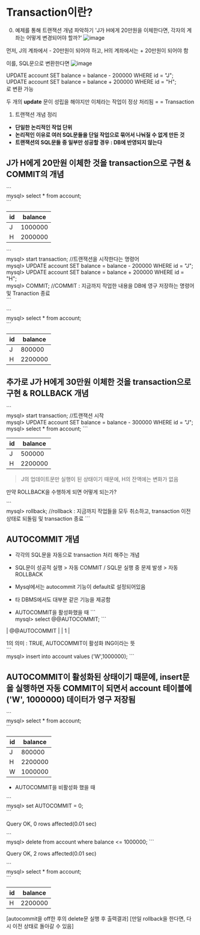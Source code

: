 # Transaction이란?


0. 예제를 통해 트랜잭션 개념 파악하기
'J가 H에게 20만원을 이체한다면, 각자의 계좌는 어떻게 변경되어야 할까?'
![image](https://github.com/mithzinf/DB-Study/assets/124668883/bc30a82c-b547-4559-a45e-f202565cc9b4)


먼저, J의 계좌에서 - 20만원이 되어야 하고, H의 계좌에서는 + 20만원이 되어야 함

  이를, SQL문으로 변환한다면
![image](https://github.com/mithzinf/DB-Study/assets/124668883/ca20ec4a-7010-4fa2-ad6a-36c0cf56544f)


UPDATE account SET balance = balance - 200000 WHERE id = "J";  
UPDATE account SET balance = balance + 200000 WHERE id = "H";  
로 변환 가능  

두 개의 **update** 문이 성립을 해야지만 이체라는 작업이 정상 처리됨 = = Transaction  

1. 트랜잭션 개념 정리

+ **단일한 논리적인 작업 단위**  
+ **논리적인 이유로 여러 SQL문들을 단일 작업으로 묶어서 나눠질 수 없게 만든 것**  
+ **트랜잭션의 SQL문들 중 일부만 성공할 경우 : DB에 반영되지 않는다**


## J가 H에게 20만원 이체한 것을 transaction으로 구현 & COMMIT의 개념  
\`\`\`  
mysql> select * from account;  
\`\`\`  

| id | balance |
| -- | ------- | 
| J  | 1000000 | 
| H  | 2000000 | 


\`\`\`  
mysql> start transaction; //트랜잭션을 시작한다는 명령어  
mysql> UPDATE account SET balance = balance - 200000 WHERE id = "J";  
mysql> UPDATE account SET balance = balance + 200000 WHERE id = "H";  
mysql> COMMIT;  //COMMIT : 지금까지 작업한 내용을 DB에 영구 저장하는 명령어 및 Tranaction 종료  
\`\`\`


\`\`\`  
mysql> select * from account;  
\`\`\`  

| id | balance |
| -- | ------- | 
| J  |  800000 | 
| H  | 2200000 |   


## 추가로 J가 H에게 30만원 이체한 것을 transaction으로 구현 & ROLLBACK 개념  

\`\`\`  
mysql> start transaction; //트랜잭션 시작  
mysql> UPDATE account SET balance = balance - 300000 WHERE id = "J";  
mysql> select * from account;
\`\`\`  

| id | balance |
| -- | ------- | 
| J  |  500000 | 
| H  | 2200000 |   

> J의 업데이트문만 실행이 된 상태이기 때문에, H의 잔액에는 변화가 없음

만약 ROLLBACK을 수행하게 되면 어떻게 되는가?

\`\`\`  
mysql> rollback;  //rollback : 지금까지 작업들을 모두 취소하고, transaction 이전 상태로 되돌림 및 transaction 종료
\`\`\`  

## AUTOCOMMIT 개념
- 각각의 SQL문을 자동으로 transaction 처리 해주는 개념
- SQL문이 성공적 실행 > 자동 COMMIT / SQL문 실행 중 문제 발생 > 자동 ROLLBACK
- Mysql에서는 autocommit 기능이 default로 설정되어있음
- 타 DBMS에서도 대부분 같은 기능을 제공함

- AUTOCOMMIT을 활성화했을 때 
\`\`\`  
mysql> select @@AUTOCOMMIT;
\`\`\`  

| @@AUTOCOMMIT |
|           1  | 

1의 의미 : TRUE, AUTOCOMMIT이 활성화 ING이라는 뜻  
\`\`\`  
mysql> insert into account values ('W',1000000);
\`\`\`  

## AUTOCOMMIT이 활성화된 상태이기 때문에, insert문을 실행하면 자동 COMMIT이 되면서 account 테이블에 ('W', 1000000) 데이터가 영구 저장됨  

\`\`\`  
mysql> select * from account;  
\`\`\`  

| id | balance |
| -- | ------- | 
| J  |  800000 | 
| H  | 2200000 | 
| W  | 1000000 | 

- AUTOCOMMIT을 비활성화 했을 때

\`\`\`  
mysql> set AUTOCOMMIT = 0;  
\`\`\`  

Query OK, 0 rows affected(0.01 sec)  

\`\`\`  
mysql> delete from account where balance <= 1000000;
\`\`\` 

Query OK, 2 rows affected(0.01 sec)  

\`\`\`  
mysql> select * from account;  
\`\`\` 

| id | balance |
| -- | ------- | 
| H  | 2200000 | 
[autocommit을 off한 후의 delete문 실행 후 출력결과]
[만일 rollback을 한다면, 다시 이전 상태로 돌아갈 수 있음]
  
